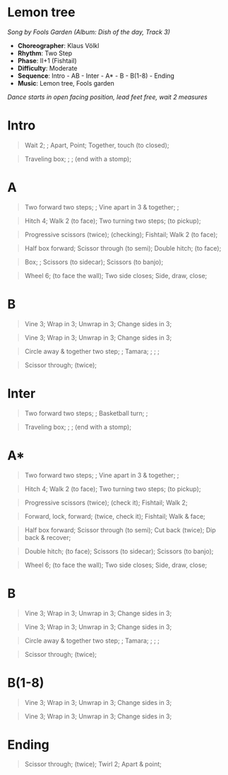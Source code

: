 # Lemon tree
*Song by Fools Garden (Album: Dish of the day, Track 3)*

* **Choreographer**: Klaus Völkl
* **Rhythm**: Two Step
* **Phase**: II+1 (Fishtail)
* **Difficulty**: Moderate
* **Sequence**: Intro - AB - Inter - A* - B - B(1-8) - Ending
* **Music**: Lemon tree, Fools garden

*Dance starts in open facing position, lead feet free, wait 2 measures*

# Intro

> Wait 2; ; Apart, Point; Together, touch (to closed);

> Traveling box; ; ; (end with a stomp);

# A

> Two forward two steps; ; Vine apart in 3 & together; ;

> Hitch 4; Walk 2 (to face); Two turning two steps; (to pickup);

> Progressive scissors (twice); (checking); Fishtail; Walk 2 (to face);

> Half box forward; Scissor through (to semi); Double hitch; (to face);

> Box; ; Scissors (to sidecar); Scissors (to banjo);

> Wheel 6; (to face the wall); Two side closes; Side, draw, close;

# B

> Vine 3; Wrap in 3; Unwrap in 3; Change sides in 3;

> Vine 3; Wrap in 3; Unwrap in 3; Change sides in 3;

> Circle away & together two step; ; Tamara; ; ; ;

> Scissor through; (twice);

# Inter

> Two forward two steps; ; Basketball turn; ;

> Traveling box; ; ; (end with a stomp);

# A*

> Two forward two steps; ; Vine apart in 3 & together; ;

> Hitch 4; Walk 2 (to face); Two turning two steps; (to pickup);

> Progressive scissors (twice); (check it); Fishtail; Walk 2;

> Forward, lock, forward; (twice, check it); Fishtail; Walk & face;

> Half box forward; Scissor through (to semi); Cut back (twice); Dip back & recover;

> Double hitch; (to face); Scissors (to sidecar); Scissors (to banjo);

> Wheel 6; (to face the wall); Two side closes; Side, draw, close;

# B

> Vine 3; Wrap in 3; Unwrap in 3; Change sides in 3;

> Vine 3; Wrap in 3; Unwrap in 3; Change sides in 3;

> Circle away & together two step; ; Tamara; ; ; ;

> Scissor through; (twice);

# B(1-8)

> Vine 3; Wrap in 3; Unwrap in 3; Change sides in 3;

> Vine 3; Wrap in 3; Unwrap in 3; Change sides in 3;

# Ending

> Scissor through; (twice); Twirl 2; Apart & point;

<meta name="x:audio-file" content="m/Mungo Jerry/Mungo Jerry - In The Summertime.mp3" >